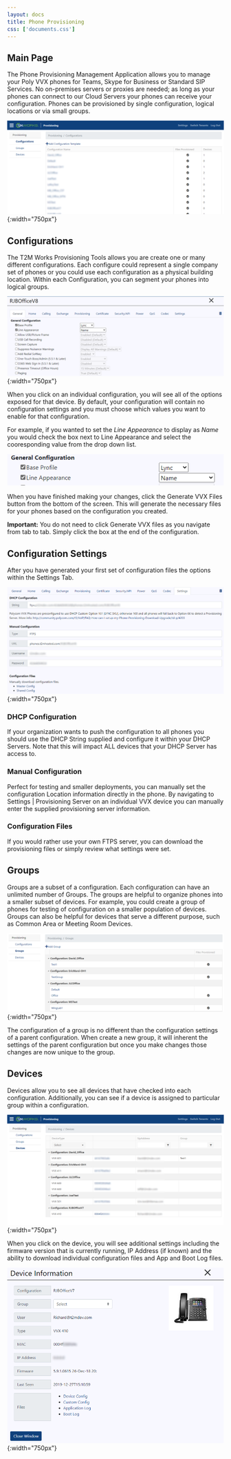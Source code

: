 ```yaml
---
layout: docs
title: Phone Provisioning
css: ['documents.css']
---
```


## Main Page

The Phone Provisioning Management Application allows you to manage your Poly VVX phones for Teams, Skype for Business or Standard SIP Services.  No on-premises servers or proxies are needed; as long as your phones can connect to our Cloud Servers your phones can receive your configuration. Phones can be provisioned by single configuration, logical locations or via small groups.

![Cloud Portal](/assets/images/provisioning.1.png){:width="750px"}

## Configurations

The T2M Works Provisioning Tools allows you are create one or many different configurations.  Each configure could represent a single company set of phones or you could use each configuration as a physical building location.  Within each Configuration, you can segment your phones into logical groups.

![Cloud Portal](/assets/images/provisioning.2.png){:width="750px"}

When you click on an individual configuration, you will see all of the options exposed for that device.  By default, your configuration will contain no configuration settings and you must choose which values you want to enable for that configuration.

For example, if you wanted to set the *Line Appearance* to display as *Name* you would check the box next to Line Appearance and select the cooresponding value from the drop down list.

![Cloud Portal](/assets/images/provisioning.3.png)

When you have finished making your changes, click the Generate VVX Files button from the bottom of the screen.  This will generate the necessary files for your phones based on the configuration you created.

**Important:** You do not need to click Generate VVX files as you navigate from tab to tab.  Simply click the box at the end of the configuration.

## Configuration Settings

After you have generated your first set of configuration files the options within the Settings Tab.

![Cloud Portal](/assets/images/provisioning.4.png){:width="750px"}

### DHCP Configuration

If your organization wants to push the configuration to all phones you should use the DHCP String supplied and configure it within your DHCP Servers.  Note that this will impact ALL devices that your DHCP Server has access to.

### Manual Configuration

Perfect for testing and smaller deployments, you can manually set the configuration Location information directly in the phone.  By navigating to Settings | Provisioning Server on an individual VVX device you can manually enter the supplied provisioning server information.

### Configuration Files

If you would rather use your own FTPS server, you can download the provisioning files or simply review what settings were set.

## Groups

Groups are a subset of a configuration.  Each configuration can have an unlimited number of Groups.  The groups are helpful to organize phones into a smaller subset of devices.  For example, you could create a group of phones for testing of configuration on a smaller population of devices.  Groups can also be helpful for devices that serve a different purpose, such as Common Area or Meeting Room Devices.

![Cloud Portal](/assets/images/provisioning.5.png){:width="750px"}

The configuration of a group is no different than the configuration settings of a parent configuration.  When create a new group, it will inherent the settings of the parent configuration but once you make changes those changes are now unique to the group.

## Devices

Devices allow you to see all devices that have checked into each configuration.  Additionally, you can see if a device is assigned to particular group within a configuration.

![Cloud Portal](/assets/images/provisioning.6.png){:width="750px"}

When you click on the device, you will see additional settings including the firmware version that is currently running, IP Address (if known) and the ability to download individual configuration files and App and Boot Log files.

![Cloud Portal](/assets/images/provisioning.7.png){:width="750px"}
